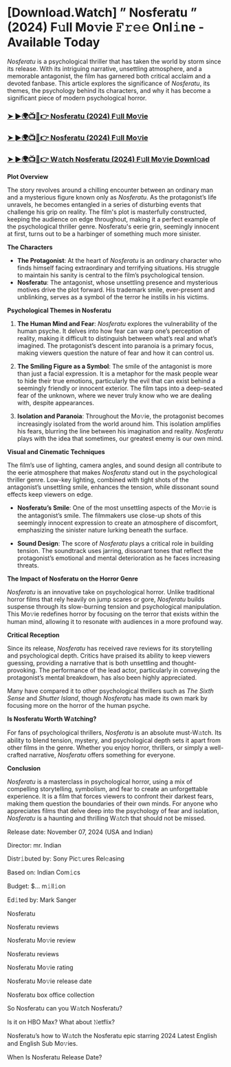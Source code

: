 # [Download.Watch] ” Nosferatu ” (2024) F𝚞ll Mo𝚟ie 𝙵𝚛𝚎𝚎 Onl𝚒ne - Available Today

*Nosferatu* is a psychological thriller that has taken the world by storm since its release. With its intriguing narrative, unsettling atmosphere, and a memorable antagonist, the film has garnered both critical acclaim and a devoted fanbase. This article explores the significance of *Nosferatu*, its themes, the psychology behind its characters, and why it has become a significant piece of modern psychological horror.

<h3><a href="https://t.co/z37NEghS7q">➤ ►🌍📺📱👉 Nosferatu (2024) F𝚞ll Mo𝚟ie</a></h3>

<h3><a href="https://t.co/z37NEghS7q">➤ ►🌍📺📱👉 Nosferatu (2024) F𝚞ll Mo𝚟ie</a></h3>

<h3><a href="https://t.co/z37NEghS7q">➤ ►🌍📺📱👉 W𝚊tch Nosferatu (2024) F𝚞ll Mo𝚟ie Downl𝚘ad</a></h3>

**Plot Overview**

The story revolves around a chilling encounter between an ordinary man and a mysterious figure known only as *Nosferatu*. As the protagonist’s life unravels, he becomes entangled in a series of disturbing events that challenge his grip on reality. The film's plot is masterfully constructed, keeping the audience on edge throughout, making it a perfect example of the psychological thriller genre. Nosferatu's eerie grin, seemingly innocent at first, turns out to be a harbinger of something much more sinister.

**The Characters**

- **The Protagonist**: At the heart of *Nosferatu* is an ordinary character who finds himself facing extraordinary and terrifying situations. His struggle to maintain his sanity is central to the film’s psychological tension.
- **Nosferatu**: The antagonist, whose unsettling presence and mysterious motives drive the plot forward. His trademark smile, ever-present and unblinking, serves as a symbol of the terror he instills in his victims.

**Psychological Themes in Nosferatu**

1. **The Human Mind and Fear**: *Nosferatu* explores the vulnerability of the human psyche. It delves into how fear can warp one’s perception of reality, making it difficult to distinguish between what’s real and what’s imagined. The protagonist’s descent into paranoia is a primary focus, making viewers question the nature of fear and how it can control us.

2. **The Smiling Figure as a Symbol**: The smile of the antagonist is more than just a facial expression. It is a metaphor for the mask people wear to hide their true emotions, particularly the evil that can exist behind a seemingly friendly or innocent exterior. The film taps into a deep-seated fear of the unknown, where we never truly know who we are dealing with, despite appearances.

3. **Isolation and Paranoia**: Throughout the Mo𝚟ie, the protagonist becomes increasingly isolated from the world around him. This isolation amplifies his fears, blurring the line between his imagination and reality. *Nosferatu* plays with the idea that sometimes, our greatest enemy is our own mind.

**Visual and Cinematic Techniques**

The film’s use of lighting, camera angles, and sound design all contribute to the eerie atmosphere that makes *Nosferatu* stand out in the psychological thriller genre. Low-key lighting, combined with tight shots of the antagonist’s unsettling smile, enhances the tension, while dissonant sound effects keep viewers on edge.

- **Nosferatu’s Smile**: One of the most unsettling aspects of the Mo𝚟ie is the antagonist’s smile. The filmmakers use close-up shots of this seemingly innocent expression to create an atmosphere of discomfort, emphasizing the sinister nature lurking beneath the surface.

- **Sound Design**: The score of *Nosferatu* plays a critical role in building tension. The soundtrack uses jarring, dissonant tones that reflect the protagonist’s emotional and mental deterioration as he faces increasing threats.

**The Impact of Nosferatu on the Horror Genre**

*Nosferatu* is an innovative take on psychological horror. Unlike traditional horror films that rely heavily on jump scares or gore, *Nosferatu* builds suspense through its slow-burning tension and psychological manipulation. This Mo𝚟ie redefines horror by focusing on the terror that exists within the human mind, allowing it to resonate with audiences in a more profound way.

**Critical Reception**

Since its release, *Nosferatu* has received rave reviews for its storytelling and psychological depth. Critics have praised its ability to keep viewers guessing, providing a narrative that is both unsettling and thought-provoking. The performance of the lead actor, particularly in conveying the protagonist’s mental breakdown, has also been highly appreciated. 

Many have compared it to other psychological thrillers such as *The Sixth Sense* and *Shutter Island*, though *Nosferatu* has made its own mark by focusing more on the horror of the human psyche.

**Is Nosferatu Worth W𝚊tching?**

For fans of psychological thrillers, *Nosferatu* is an absolute must-W𝚊tch. Its ability to blend tension, mystery, and psychological depth sets it apart from other films in the genre. Whether you enjoy horror, thrillers, or simply a well-crafted narrative, *Nosferatu* offers something for everyone. 

**Conclusion**

*Nosferatu* is a masterclass in psychological horror, using a mix of compelling storytelling, symbolism, and fear to create an unforgettable experience. It is a film that forces viewers to confront their darkest fears, making them question the boundaries of their own minds. For anyone who appreciates films that delve deep into the psychology of fear and isolation, *Nosferatu* is a haunting and thrilling W𝚊tch that should not be missed.

Release date: November 07, 2024 (USA and Indian)

Director: mr. Indian

Distr𝚒buted by: Sony Pic𝚝ures Rel𝚎asing

Based on: Indian Com𝚒cs

Budget: $... m𝚒ll𝚒on

Ed𝚒ted by: Mark Sanger

Nosferatu

Nosferatu reviews

Nosferatu Mo𝚟ie review

Nosferatu reviews

Nosferatu Mo𝚟ie rating

Nosferatu Mo𝚟ie release date

Nosferatu box office collection

So Nosferatu can you W𝚊tch Nosferatu?

Is it on HBO Max? What about 𝙽etflix?

Nosferatu’s how to W𝚊tch the Nosferatu epic starring 2024 Latest English and English Sub Mo𝚟ies.

When Is Nosferatu Release Date?
